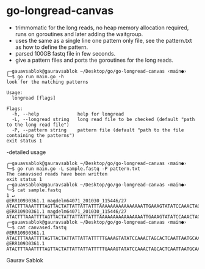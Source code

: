 # go-longread-canvas

- trimmomatic for the long reads, no heap memory allocation required, runs on goroutines and later adding the waitgroup.
- uses the same as a single line one pattern only file, see the pattern.txt as how to define the pattern. 
- parsed 100GB fastq file in few seconds. 
- give a pattern files and ports the goroutines for the long reads. 

```
╭─gauavsablok@gauravsablok ~/Desktop/go/go-longread-canvas ‹main●›
╰─$ go run main.go -h
look for the matching patterns

Usage:
  longread [flags]

Flags:
  -h, --help              help for longread
  -L, --longread string   long read file to be checked (default "path to the long read file")
  -P, --pattern string    pattern file (default "path to the file containing the patterns")
exit status 1
```
-detailed usage
```
╭─gauavsablok@gauravsablok ~/Desktop/go/go-longread-canvas ‹main●›
╰─$ go run main.go -L sample.fastq -P pattern.txt
The canavssed reads have been written
exit status 1
╭─gauavsablok@gauravsablok ~/Desktop/go/go-longread-canvas ‹main●›
╰─$ cat sample.fastq                                                                                                                                                1 ↵
@ERR10930361.1 magdelm64071_201030_115446/27
ATACTTTAAATTTTAGTTACTATTATTATTATTTAAAAAAAAAAAAAAAATTGAAAGTATATCCAAACTAGCACTCAATTAATGCAAACAATATTGTAACTTGGAAAAAGTTCAAAGGCATGAAAATCAAGATTTTTCATTTAATCAACCGGGTCAAGCAAAGTATGA
@ERR10930361.1 magdelm64071_201030_115446/27
ATACTTTAAATTTTAGTTACTATTATTATTATTTAAAAAAAAAAAAAAAATTGAAAGTATATCCAAACTAGCACTCAATTAATGCAAACAATATTGTAACTTGGAAAAAGTTCAAAGGCATGAAAATCAAGATTTTTCATTTAATCAACCGGGTCAAGCAAAGTATGA
╭─gauavsablok@gauravsablok ~/Desktop/go/go-longread-canvas ‹main●›
╰─$ cat canvased.fastq
@ERR10930361.1
ATACTTTAAATTTTAGTTACTATTATTATTATTTTTGAAAGTATATCCAAACTAGCACTCAATTAATGCAAACAATATTGTAACTTGGAAAAAGTTCAAAGGCATGAAAATCAAGATTTTTCATTTAATCAACCGGGTCAAGCAAAGTATGA
@ERR10930361.1
ATACTTTAAATTTTAGTTACTATTATTATTATTTTTGAAAGTATATCCAAACTAGCACTCAATTAATGCAAACAATATTGTAACTTGGAAAAAGTTCAAAGGCATGAAAATCAAGATTTTTCATTTAATCAACCGGGTCAAGCAAAGTATGA
```

Gaurav Sablok
